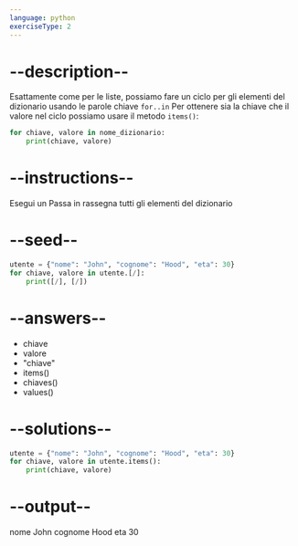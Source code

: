```yaml
---
language: python
exerciseType: 2
---
```


# --description--

Esattamente come per le liste, possiamo fare un ciclo per gli elementi del dizionario usando le parole chiave `for..in`
Per ottenere sia la chiave che il valore nel ciclo possiamo usare il metodo `items()`:
```python
for chiave, valore in nome_dizionario:
    print(chiave, valore)
```

# --instructions--

Esegui un
Passa in rassegna tutti gli elementi del dizionario

# --seed--

```python
utente = {"nome": "John", "cognome": "Hood", "eta": 30}
for chiave, valore in utente.[/]:
    print([/], [/])
```

# --answers--

- chiave
- valore
- "chiave"
- items()
- chiaves()
- values()

# --solutions--

```python
utente = {"nome": "John", "cognome": "Hood", "eta": 30}
for chiave, valore in utente.items():
    print(chiave, valore)
```

# --output--

nome John
cognome Hood
eta 30
